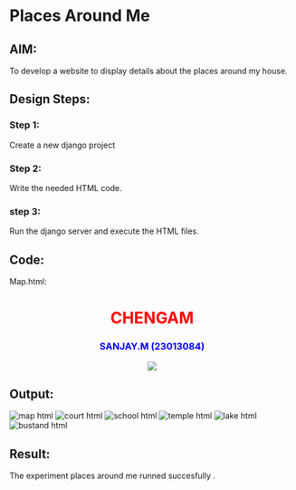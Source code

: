 # Places Around Me
## AIM:
To develop a website to display details about the places around my house.

## Design Steps:

### Step 1:
Create a new django project
### Step 2:
Write the needed HTML code.
### step 3:
Run the django server and execute the HTML files.

## Code:
Map.html:
<!DOCTYPE html>
<html>
<head>
<title>My City</title>
</head>
<body>
<h1 align="center">
<font color="red"><b>CHENGAM</b></font>
</h1>
<h3 align="center">
<font color="blue"><b>SANJAY.M (23013084)</b></font>
</h3>
<center>
    <img src="map.html" usemap="#image_map">
<map name="image_map">
  <area alt="srishti" title="Myschool" href="school.html" coords="1343,101,51" shape="circle">
  <area alt="Chengamcourt" title="Newcourt" href="court.html" coords="1129,252,52" shape="circle">
  <area alt="Mariyamman" title="FamousTemple" href="Temple.html" coords="819,385,46" shape="circle">
  <area alt="Chengam" title="Newbusstand" href="bustand.html" coords="725,677,25" shape="circle">
  <area alt="chengamlake" title="biglake" href="lake,html" coords="472,626,60" shape="circle">
</map>
</center>
</body>
</html>
</html>


## Output:
![map html](https://github.com/sanjayofficial2005/places-around-me/assets/148048602/65889257-df14-40e3-afbd-7e437f181daa)
![court html](https://github.com/sanjayofficial2005/places-around-me/assets/148048602/06318340-0455-4019-853f-6b8a84f90e15)
![school html](https://github.com/sanjayofficial2005/places-around-me/assets/148048602/ca9411a5-ac7e-46dc-94e5-781b48fc0b52)
![temple html](https://github.com/sanjayofficial2005/places-around-me/assets/148048602/b1c83cb7-8d42-4152-b06e-26173a2f10ff)
![lake html](https://github.com/sanjayofficial2005/places-around-me/assets/148048602/33a17548-b586-453c-8cd3-816a3136f1a6)
![bustand html](https://github.com/sanjayofficial2005/places-around-me/assets/148048602/94152144-6003-4272-aa13-7a087e013149)







## Result:
The experiment places around me runned succesfully .
